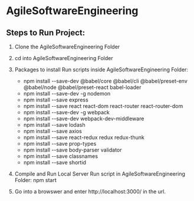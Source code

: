 # AgileSoftwareEngineering

## Steps to Run Project:
1. Clone the AgileSoftwareEngineering Folder
2. cd into AgileSoftwareEngineering Folder

3. Packages to install 
    Run scripts inside AgileSoftwareEngineering Folder:

    * npm install --save-dev @babel/core @babel/cli @babel/preset-env @babel/node @babel/preset-react babel-loader
    * npm install --save-dev -g nodemon
    * npm install --save express
    * npm install --save react react-dom react-router react-router-dom
    * npm install --save-dev -g webpack 
    * npm install --save-dev webpack-dev-middleware
    * npm install --save lodash
    * npm install --save axios
    * npm install --save react-redux redux redux-thunk
    * npm install --save prop-types
    * npm install --save body-parser validator
    * npm install --save classnames
    * npm install --save shortid
4. Compile and Run Local Server
    Run script in AgileSoftwareEngineering Folder:
    npm start

5. Go into a browswer and enter http://localhost:3000/ in the url.
